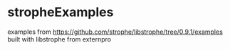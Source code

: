 # stropheExamples

examples from https://github.com/strophe/libstrophe/tree/0.9.1/examples
built with libstrophe from externpro
